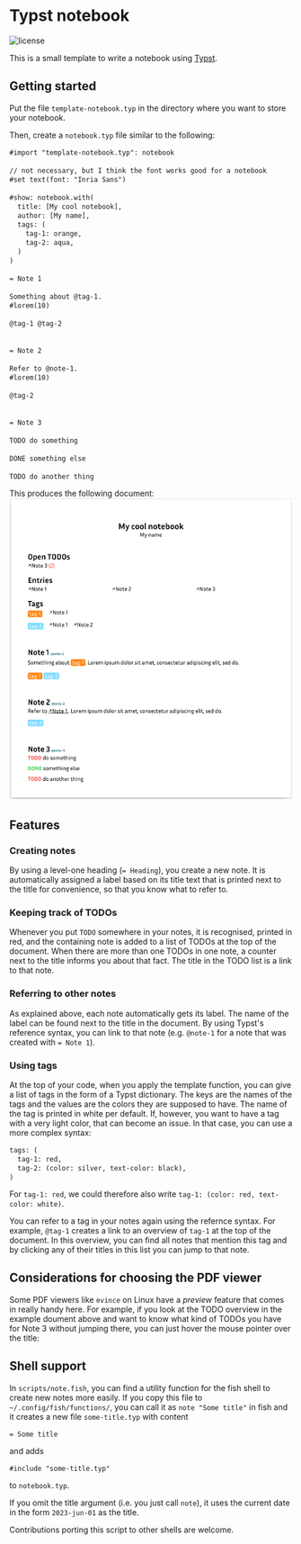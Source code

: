 # Typst notebook

![license](https://img.shields.io/github/license/andreasKroepelin/typst-notebook)

This is a small template to write a notebook using [Typst](https://typst.app).

## Getting started
Put the file `template-notebook.typ` in the directory where you want to store
your notebook.

Then, create a `notebook.typ` file similar to the following:
```typ
#import "template-notebook.typ": notebook

// not necessary, but I think the font works good for a notebook
#set text(font: "Inria Sans")

#show: notebook.with(
  title: [My cool notebook],
  author: [My name],
  tags: (
    tag-1: orange,
    tag-2: aqua,
  )
)

= Note 1

Something about @tag-1.
#lorem(10)

@tag-1 @tag-2


= Note 2

Refer to @note-1.
#lorem(10)

@tag-2


= Note 3

TODO do something

DONE something else

TODO do another thing
```

This produces the following document:
![screenshot](assets/screenshot.png)

## Features

### Creating notes
By using a level-one heading (`= Heading`), you create a new note.
It is automatically assigned a label based on its title text that is printed next
to the title for convenience, so that you know what to refer to.

### Keeping track of TODOs
Whenever you put `TODO` somewhere in your notes, it is recognised, printed in
red, and the containing note is added to a list of TODOs at the top of the
document.
When there are more than one TODOs in one note, a counter next to the title
informs you about that fact.
The title in the TODO list is a link to that note.

### Referring to other notes
As explained above, each note automatically gets its label.
The name of the label can be found next to the title in the document.
By using Typst's reference syntax, you can link to that note (e.g. `@note-1` for
a note that was created with `= Note 1`).

### Using tags
At the top of your code, when you apply the template function, you can give a list
of tags in the form of a Typst dictionary.
The keys are the names of the tags and the values are the colors they are supposed
to have.
The name of the tag is printed in white per default.
If, however, you want to have a tag with a very light color, that can become an
issue.
In that case, you can use a more complex syntax:
```typ
tags: (
  tag-1: red,
  tag-2: (color: silver, text-color: black),
)
```
For `tag-1: red`, we could therefore also write
`tag-1: (color: red, text-color: white)`.

You can refer to a tag in your notes again using the refernce syntax.
For example, `@tag-1` creates a link to an overview of `tag-1` at the top of the
document.
In this overview, you can find all notes that mention this tag and by clicking
any of their titles in this list you can jump to that note.

## Considerations for choosing the PDF viewer
Some PDF viewers like `evince` on Linux have a _preview_ feature that comes in
really handy here.
For example, if you look at the TODO overview in the example doument above and
want to know what kind of TODOs you have for Note 3 without jumping there, you
can just hover the mouse pointer over the title:
[](assets/evince.mov)

## Shell support
In `scripts/note.fish`, you can find a utility function for the fish shell to
create new notes more easily.
If you copy this file to `~/.config/fish/functions/`, you can call it as
`note "Some title"` in fish and it creates a new file `some-title.typ` with content
```typ
= Some title
```
and adds
```typ
#include "some-title.typ"
```
to `notebook.typ`.

If you omit the title argument (i.e. you just call `note`), it uses the current
date in the form `2023-jun-01` as the title.

Contributions porting this script to other shells are welcome.
